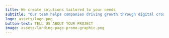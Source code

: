 ```yaml
---
title: We create solutions tailored to your needs
subtitle: "Our team helps companies driving growth through digital cross industries "
logo: assets/logo.png
button-text: TELL US ABOUT YOUR PROJECT
image: assets/landing-page-promo-graphic.png
---
```


